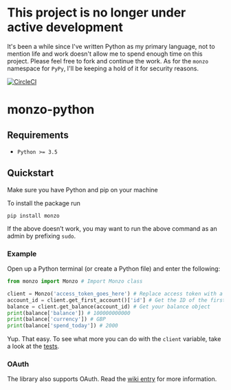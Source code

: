 # This project is no longer under active development

It's been a while since I've written Python as my primary language, not to mention life and work doesn't allow me to spend enough time on this project. Please feel free to fork and continue the work. As for the `monzo` namespace for `PyPy`, I'll be keeping a hold of it for security reasons.

[![CircleCI](https://circleci.com/gh/babolivier/monzo-python/tree/dev.svg?style=svg)](https://circleci.com/gh/babolivier/monzo-python/tree/dev)
# monzo-python

## Requirements

* `Python >= 3.5`

## Quickstart
Make sure you have Python and pip on your machine

To install the package run

`pip install monzo`

If the above doesn’t work, you may want to run the above command as an admin by prefixing `sudo`.

### Example
Open up a Python terminal (or create a Python file) and enter the following:

```python
from monzo import Monzo # Import Monzo class

client = Monzo('access_token_goes_here') # Replace access token with a valid token found at: https://developers.monzo.com/
account_id = client.get_first_account()['id'] # Get the ID of the first account linked to the access token
balance = client.get_balance(account_id) # Get your balance object
print(balance['balance']) # 100000000000
print(balance['currency']) # GBP
print(balance['spend_today']) # 2000
```

Yup. That easy. To see what more you can do with the `client` variable, take a look at the [tests](https://github.com/muyiwaolu/monzo-python/blob/master/tests/test_api_endpoints.py).

### OAuth

The library also supports OAuth. Read the [wiki entry](https://github.com/muyiwaolu/monzo-python/wiki/OAuth) for more information.
